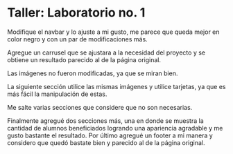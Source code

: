 # Taller: Laboratorio no. 1

Modifique el navbar y lo ajuste a mi gusto, me parece que queda mejor en color negro
y con un par de modificaciones más.

Agregue un carrusel que se ajustara a la necesidad del proyecto y se obtiene un
resultado parecido al de la página original.

Las imágenes no fueron modificadas, ya que se miran bien.

La siguiente sección utilice las mismas imágenes y utilice tarjetas, ya que
es más fácil la manipulación de estas.

Me salte varias secciones que considere que no son necesarias.

Finalmente agregué dos secciones más, una en donde se muestra la cantidad
de alumnos beneficiados logrando una apariencia agradable y me gusto bastante
el resultado. Por último agregué un footer a mi manera y considero que
quedó bastate bien y parecido al de la página original.